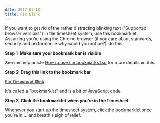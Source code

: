 ```yaml
---
date: 2017-07-18
title: Fix Blink
---
```


If you want to get rid of the rather distracting blinking text ("Supported browser versions") in the timesheet system, use this bookmarklet. Assuming you're using the Chrome browser (if you care about standards, security and performance why would you not be?), do this:

__Step 1: Make sure your bookmark bar is visible__

See the help article [How to use the bookmarks bar](https://support.google.com/chrome/answer/95745?hl=en-GB) for more details on this.

__Step 2: Drag this link to the bookmark bar__

<a href="javascript:(function(){ blinkeffect = function() {};})();">Fix Timesheet Blink</a>

It's called a "bookmarklet" and is a bit of JavaScript code.

__Step 3: Click the bookmarklet when you're in the Timesheet__

Whenever you start up the timesheet system, click the bookmarklet once you're in ... and breath a sigh of relief.

